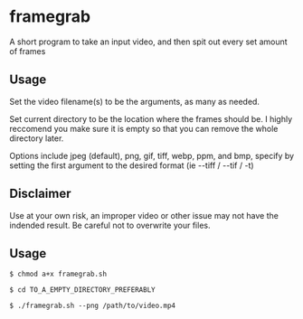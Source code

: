 # framegrab
A short program to take an input video, and then spit out every set amount of frames

## Usage
Set the video filename(s) to be the arguments, as many as needed.

Set current directory to be the location where the frames should be. I highly reccomend you make sure it is empty so that you can remove the whole directory later.

Options include jpeg (default), png, gif, tiff, webp, ppm, and bmp, specify by setting the first argument to the desired format (ie --tiff / --tif / -t)

## Disclaimer
Use at your own risk, an improper video or other issue may not have the indended result. Be careful not to overwrite your files.

## Usage
```$ chmod a+x framegrab.sh```

```$ cd TO_A_EMPTY_DIRECTORY_PREFERABLY```

```$ ./framegrab.sh --png /path/to/video.mp4```
